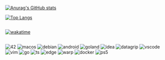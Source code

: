 [![Anurag's GitHub stats](https://github-readme-stats.vercel.app/api?username=1939323749)](https://github.com/anuraghazra/github-readme-stats)

[![Top Langs](https://github-readme-stats.vercel.app/api/top-langs/?username=1939323749)](https://github.com/anuraghazra/github-readme-stats)
##
[![wakatime](https://wakatime.com/badge/user/e6892f44-263b-4b7c-815e-08717f14489b.svg)](https://wakatime.com/@e6892f44-263b-4b7c-815e-08717f14489b)
##
![42](https://img.shields.io/badge/42-000000.svg?style=for-the-badge&logo=42&logoColor=white)
![macos](https://img.shields.io/badge/macOS-000000.svg?style=for-the-badge&logo=macOS&logoColor=white)
![debian](https://img.shields.io/badge/Debian-A81D33.svg?style=for-the-badge&logo=Debian&logoColor=white)
![android](https://img.shields.io/badge/Android-3DDC84.svg?style=for-the-badge&logo=Android&logoColor=white)
![goland](https://img.shields.io/badge/GoLand-000000.svg?style=for-the-badge&logo=GoLand&logoColor=white)
![idea](https://img.shields.io/badge/IntelliJ%20IDEA-000000.svg?style=for-the-badge&logo=IntelliJ-IDEA&logoColor=white)
![datagrip](https://img.shields.io/badge/DataGrip-000000.svg?style=for-the-badge&logo=DataGrip&logoColor=white)
![vscode](https://img.shields.io/badge/Visual%20Studio%20Code-007ACC.svg?style=for-the-badge&logo=Visual-Studio-Code&logoColor=white)
![vim](https://img.shields.io/badge/Vim-019733.svg?style=for-the-badge&logo=Vim&logoColor=white)
![go](https://img.shields.io/badge/Go-00ADD8.svg?style=for-the-badge&logo=Go&logoColor=white)
![ts](https://img.shields.io/badge/TypeScript-3178C6.svg?style=for-the-badge&logo=TypeScript&logoColor=white)
![edge](https://img.shields.io/badge/Microsoft%20Edge-0078D7.svg?style=for-the-badge&logo=Microsoft-Edge&logoColor=white)
![warp](https://img.shields.io/badge/Warp-01A4FF.svg?style=for-the-badge&logo=Warp&logoColor=white)
![docker](https://img.shields.io/badge/Docker-2496ED.svg?style=for-the-badge&logo=Docker&logoColor=white)
![ps5](https://img.shields.io/badge/PlayStation%205-003791.svg?style=for-the-badge&logo=PlayStation-5&logoColor=white)
